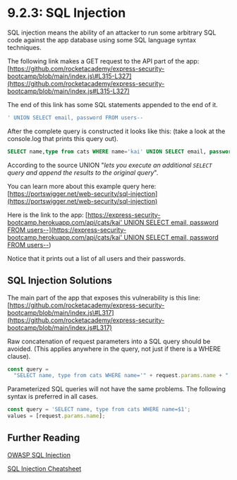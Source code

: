 # 9.2.3: SQL Injection

SQL injection means the ability of an attacker to run some arbitrary SQL code against the app database using some SQL language syntax techniques.

The following link makes a GET request to the API part of the app: [https://github.com/rocketacademy/express-security-bootcamp/blob/main/index.js\#L315-L327](https://github.com/rocketacademy/express-security-bootcamp/blob/main/index.js#L315-L327)

The end of this link has some SQL statements appended to the end of it.

```sql
' UNION SELECT email, password FROM users--
```

After the complete query is constructed it looks like this: \(take a look at the console.log that prints this query out\).

```sql
SELECT name,type from cats WHERE name='kai' UNION SELECT email, password FROM users--'
```

According to the source UNION "_lets you execute an additional `SELECT` query and append the results to the original query_".

You can learn more about this example query here: [https://portswigger.net/web-security/sql-injection](https://portswigger.net/web-security/sql-injection)

Here is the link to the app: \[[https://express-security-bootcamp.herokuapp.com/api/cats/kai' UNION SELECT email, password FROM users--\]\(https://express-security-bootcamp.herokuapp.com/api/cats/kai' UNION SELECT email, password FROM users--](https://express-security-bootcamp.herokuapp.com/api/cats/kai'%20UNION%20SELECT%20email,%20password%20FROM%20users--]%28https://express-security-bootcamp.herokuapp.com/api/cats/kai'%20UNION%20SELECT%20email,%20password%20FROM%20users--)\)

Notice that it prints out a list of all users and their passwords.

## SQL Injection Solutions

The main part of the app that exposes this vulnerability is this line: [https://github.com/rocketacademy/express-security-bootcamp/blob/main/index.js\#L317](https://github.com/rocketacademy/express-security-bootcamp/blob/main/index.js#L317)

Raw concatenation of request parameters into a SQL query should be avoided. \(This applies anywhere in the query, not just if there is a WHERE clause\).

```javascript
const query =
  "SELECT name, type from cats WHERE name='" + request.params.name + "'";
```

Parameterized SQL queries will not have the same problems. The following syntax is preferred in all cases.

```javascript
const query = 'SELECT name, type from cats WHERE name=$1';
values = [request.params.name];
```

## Further Reading

[OWASP SQL Injection](https://owasp.org/www-community/attacks/SQL_Injection)

[SQL Injection Cheatsheet](https://www.netsparker.com/blog/web-security/sql-injection-cheat-sheet/)

